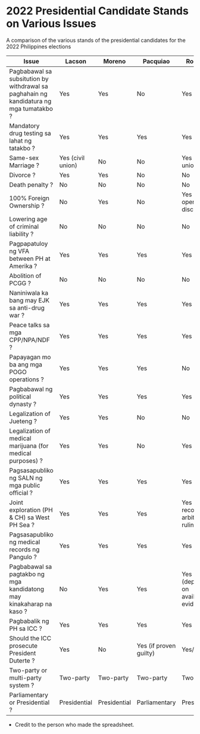 # 2022 Presidential Candidate Stands on Various Issues
A comparison of the various stands of the presidential candidates for the 2022 Philippines elections

| Issue         | Lacson        | Moreno        | Pacquiao      | Robredo       |
| ------------- | ------------- | ------------- | ------------- | ------------- |
| Pagbabawal sa subsitution by withdrawal sa paghahain ng kandidatura ng mga tumatakbo ?  | Yes | Yes | No | Yes |
| Mandatory drug testing sa lahat ng tatakbo ? | Yes | Yes | Yes | Yes |
| Same-sex Marriage ?  | Yes (civil union) | No | No | Yes (civil union) |
| Divorce ?  | Yes | Yes | No | No |
| Death penalty ?  | No | No | No | No |
| 100% Foreign Ownership ?  | No | Yes | No | Yes (to open the discussion) |
| Lowering age of criminal liability ?  | No | No | No | No |
| Pagpapatuloy ng VFA between PH at Amerika ?  | Yes | Yes | Yes | Yes |
| Abolition of PCGG ?  | No | No | No | No |
| Naniniwala ka bang may EJK sa anti-drug war ?  | Yes | Yes | Yes | Yes |
| Peace talks sa mga CPP/NPA/NDF ?  | Yes | Yes | Yes | Yes |
| Papayagan mo ba ang mga POGO operations ?  | Yes | Yes | Yes | No |
| Pagbabawal ng political dynasty ?  | Yes | Yes | Yes | Yes |
| Legalization of Jueteng ?  | Yes | Yes | No | No |
| Legalization of medical marijuana (for medical purposes) ?  | Yes | Yes | No | Yes |
| Pagsasapubliko ng SALN ng mga public official ?  | Yes | Yes | Yes | Yes |
| Joint exploration (PH & CH) sa West PH Sea ?  | Yes | Yes | Yes | Yes (While recognizing arbitral ruling) |
| Pagsasapubliko ng medical records ng Pangulo ?  | Yes | Yes | Yes | Yes |
| Pagbabawal sa pagtakbo ng mga kandidatong may kinakaharap na kaso ?  | No | Yes | Yes | Yes (depends on available evidence) |
| Pagbabalik ng PH sa ICC ?  | Yes | Yes | Yes | Yes |
| Should the ICC prosecute President Duterte ?  | Yes | No | Yes (if proven guilty) | Yes/No |
| Two-party or multi-party system ?  | Two-party | Two-party | Two-party | Two-party |
| Parliamentary or Presidential ?  | Presidential | Presidential | Parliamentary | Presidential |

* Credit to the person who made the spreadsheet.
